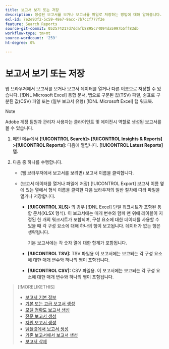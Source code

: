 ```yaml
---
title: 보고서 보기 또는 저장
description: 생성된 보고서를 보거나 보고서를 파일로 저장하는 방법에 대해 알아봅니다.
exl-id: 7e2e93f2-5c59-48e7-9acc-7b7ccf777f2e
feature: Search Reports
source-git-commit: 052574217d7ddafb8895c74094da5997b5ff83db
workflow-type: tm+mt
source-wordcount: '259'
ht-degree: 0%

---
```


# 보고서 보기 또는 저장

웹 브라우저에서 보고서를 보거나 보고서 데이터를 열거나 다른 이름으로 저장할 수 있습니다. [!DNL Microsoft Excel] 통합 문서, 탭으로 구분된 값(TSV) 파일, 쉼표로 구분된 값(CSV) 파일 또는 (일부 보고서 유형) [!DNL Microsoft Excel] 탭 워크북.

>[!NOTE]
>
>Adobe 계정 팀원과 관리자 사용자는 클라이언트 및 에이전시 역할로 생성된 보고서를 볼 수 있습니다.

1. 메인 메뉴에서 **[!UICONTROL Search]> [!UICONTROL Insights & Reports] >[!UICONTROL Reports]**: 다음에 열립니다. **[!UICONTROL Latest Reports]** 탭.

1. 다음 중 하나를 수행합니다.

   * (웹 브라우저에서 보고서를 보려면) 보고서 이름을 클릭합니다.

   * (보고서 데이터를 열거나 파일에 저장) [!UICONTROL Export] 보고서 이름 옆에 있는 열에서 형식 이름을 클릭한 다음 브라우저의 일반 절차에 따라 파일을 열거나 저장합니다.

      * **[!UICONTROL XLS]:**   의 경우 [!DNL Excel] 단일 워크시트가 포함된 통합 문서(XLSX 형식). 이 보고서에는 매개 변수와 함께 맨 위에 레이블이 지정된 한 개의 워크시트가 포함되며, 구성 요소에 대한 데이터를 사용할 수 있을 때 각 구성 요소에 대해 하나의 행이 보고됩니다. 데이터가 없는 행은 생략됩니다.

        기본 보고서에는 각 숫자 열에 대한 합계가 포함됩니다.

      * **[!UICONTROL TSV]:** TSV 파일용 이 보고서에는 보고되는 각 구성 요소에 대한 매개 변수와 하나의 행이 포함됩니다.

      * **[!UICONTROL CSV]:**   CSV 파일용. 이 보고서에는 보고되는 각 구성 요소에 대한 매개 변수와 하나의 행이 포함됩니다.

>[!MORELIKETHIS]
>
>* [보고서 기본 정보](/help/search-social-commerce/reports/report-about.md)
>* [기본 또는 고급 보고서 생성](/help/search-social-commerce/reports/management/basic-advanced/basic-advanced-report-generate.md)
>* [모델 정확도 보고서 생성](/help/search-social-commerce/reports/management/model-accuracy/model-accuracy-report-generate.md)
>* [전문 보고서 생성](/help/search-social-commerce/reports/management/specialty/specialty-report-generate.md)
>* [지원 보고서 생성](/help/search-social-commerce/reports/management/assist/assist-report-generate.md)
>* [템플릿에서 보고서 생성](/help/search-social-commerce/reports/management/report-generate-from-template.md)
>* [기존 보고서에서 보고서 생성](/help/search-social-commerce/reports/management/report-generate-from-existing.md)
>* [보고서 삭제](/help/search-social-commerce/reports/management/report-delete.md)
